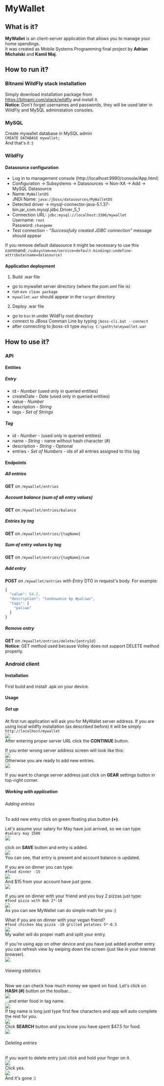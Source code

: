 # MyWallet

## What is it?
**MyWallet** is an client-server application that allows you to manage your home spendings.  
It was created as Mobile Systems Programming final project by **Adrian Michalski** and **Kamil Maj**.

## How to run it?
### Bitnami WildFly stack installation
Simply download installation package from https://bitnami.com/stack/wildfly and install it.  
**Notice**: Don't forget usernames and passwords, they will be used later in WildFly and MySQL administation consoles.

### MySQL
Create mywallet database in MySQL admin  
`CREATE DATABASE mywallet;`  
And that's it :)

### WildFly
#### Datasource configuration
  - Log in to management console (http://localhost:9990/console/App.html)
  - Configuration -> Subsystems -> Datasources -> Non-XA -> Add -> MySQL Datasource
  - Name: `MyWalletDS`  
    JNDI Name: `java:/jboss/datasources/MyWalletDS`
  - Detected driver -> mysql-connector-java-5.1.37-bin.jar_com.mysql.jdbc.Driver_5_1
  - Connection URL: `jdbc:mysql://localhost:3306/mywallet`  
    Username: `root`  
    Password: `changeme`
  - Test connection - *"Successfully created JDBC connection"* message should appear

If you remove default datasource it might be necessary to use this command:
`/subsystem=ee/service=default-bindings:undefine-attribute(name=datasource)`

#### Application deployment
1. Build .war file
 - go to mywallet server directory (where the pom.xml file is)
 - run `mvn clean package`
 - `mywallet.war` should appear in the `target` directory
2. Deploy .war file
 - go to `bin` in under WildFly root directory
 - connect to JBoss Comman Line by typing `jboss-cli.bat --connect`
 - after connecting to jboss-cli type `deploy C:\path\to\mywallet.war`

## How to use it?
### API
#### Entities
##### Entry
- id - *Number* (used only in queried entities)
- createDate - *Date* (used only in queried entities)
- value - *Number*
- description - *String*
- tags - *Set of Strings*

##### Tag
- id - *Number* - (used only in queried entities)
- name - *String* - name without hash character (#)
- description - *String* - Optional
- entries - *Set of Numbers* - ids of all entries assigned to this tag

#### Endpoints
##### All entries
**GET** on `/mywallet/entries`

##### Account balance (sum of all entry values)
**GET** on `/mywallet/entries/balance`

##### Entries by tag
**GET** on `/mywallet/entries/{tagName}`

##### Sum of entry values by tag
**GET** on `/mywallet/entries/{tagName}/sum`

##### Add entry
**POST** on `/mywallet/entries` with *Entry* DTO in request's body. For example:
```javascript
{
  "value": 54.2,
  "description": "tankowanie bp #paliwo",
  "tags": [
    "paliwo"
  ]
}
```

##### Remove entry
**GET** on `/mywallet/entries/delete/{entryId}`  
**Notice**: GET method used because Volley does not support DELETE method properly.

### Android client
#### Installation
First build and install .apk on your device.

#### Usage
##### Set up
At first run application will ask you for MyWallet server address.
If you are using local wildfly installation (as described before) it will be simply  
`http://localhost/mywallet`  
![](img/setup_1.png)  
After entering proper server URL click the **CONTINUE** button.

If you enter wrong server address screen will look like this:  
![](img/setup_2.png)  
Otherwise you are ready to add new entries.  
![](img/setup_3.png)  

If you want to change server address just click on **GEAR** settings button in top-right corner.

##### Working with application
###### Adding entries
To add new entry click on green floating plus button **(+)**.

Let's assume your salary for May have just arrived, so we can type:  
`#salary may 2500`  
![](img/add_1.png)  

click on **SAVE** button and entry is added.  
![](img/add_2.png)  
You can see, that entry is present and account balance is updated.

If you are on dinner you can type:  
`#food dinner -15`  
![](img/add_3.png)  
And $15 from your account have just gone.  
![](img/add_4.png)  

If you are on dinner with your friend and you buy 2 pizzas just type:  
`#food pizza with Bob 2*-10`  
![](img/add_5.png)  
As you can see MyWallet can do simple math for you :)

What if you are on dinner with your vegan friend?  
`#food chicken bbq pizza -10 grilled potatoes 5*-0.5`  
![](img/add_6.png)  
My wallet will do proper math and split your entry.

If you're using app on other device and you have just added another entry you can refresh view by swiping down the screen (just like in your Internet browser).  
![](img/add_7.png)  

###### Viewing statistics
Now we can check how much money we spent on food.
Let's click on **HASH (#)** button on the toolbar...   
![](img/statistics_1.png)  
...and enter food in tag name.  
![](img/statistics_2.png)  
If tag name is long just type first few characters and app will auto complete the rest for you.  
![](img/statistics_3.png)  
Click **SEARCH** button and you know you have spent $47.5 for food.  
![](img/statistics_4.png)

###### Deleting entries
If you want to delete entry just click and hold your finger on it.  
![](img/delete_1.png)  
Click yes.  
![](img/delete_2.png)  
And it's gone :)
